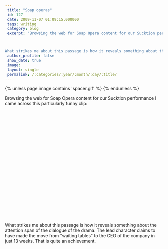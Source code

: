 ```yaml
---
 title: "Soap operas"
 id: 127
 date: 2009-11-07 01:09:15.000000
 tags: writing
 category: blog
 excerpt: "Browsing the web for Soap Opera content for our Sucktion performance I came across this particularly funny clip:



What strikes me about this passage is how it reveals something about the attention s..."
 author_profile: false
 show_date: true
 image: 
 layout: single
 permalink: /:categories/:year/:month/:day/:title/
---
```

{% unless page.image contains 'spacer.gif' %}
{% endunless %}

Browsing the web for Soap Opera content for our Sucktion performance I came across this particularly funny clip:

<object width="425" height="344"><param name="movie" value="http://www.youtube.com/v/kgJT11-s70k&color1=0xb1b1b1&color2=0xcfcfcf&feature=player_embedded&fs=1"></param><param name="allowFullScreen" value="true"></param><param name="allowScriptAccess" value="always"></param><embed src="http://www.youtube.com/v/kgJT11-s70k&color1=0xb1b1b1&color2=0xcfcfcf&feature=player_embedded&fs=1" type="application/x-shockwave-flash" allowfullscreen="true" allowScriptAccess="always" width="425" height="344"></embed></object>

What strikes me about this passage is how it reveals something about the attention span of the dialogue of the drama. The lead character claims to have made the move from "waiting tables" to the CEO of the company in just 13 weeks. That is quite an achievement.
